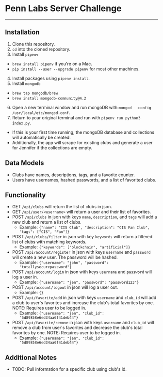 # Penn Labs Server Challenge
----

## Installation
1. Clone this repository. 
2. `cd` into the cloned repository.
3. Install `pipenv`
  * `brew install pipenv` if you're on a Mac.
  * `pip install --user --upgrade pipenv` for most other machines.
4. Install packages using `pipenv install`.
5. Install `mongodb`
  * `brew tap mongodb/brew`
  * `brew install mongodb-community@4.2`
6. Open a new terminal window and run mongoDB with `mongod --config /usr/local/etc/mongod.conf`.
7. Return to your original terminal and run with `pipenv run python3 index.py`.
  * If this is your first time running, the mongoDB database and collections will automatically be created.
  * Additionally, the app will scrape for existing clubs and generate a user for Jennifer if the collections are empty.

## Data Models
* Clubs have names, descriptions, tags, and a favorite counter.
* Users have usernames, hashed passwords, and a list of favorited clubs.

## Functionality
* GET `/api/clubs` will return the list of clubs in json.
* GET `/api/user/<username>` will return a user and their list of favorites.
* POST `/api/clubs` in json with keys `name`, `description`, and `tags` will add a new club and return a list of clubs.
    * Example: `{"name": "CIS Club", "description": "CIS Fan Club", "tags": ["CIS", "Fan"]}`
* POST `/api/clubs/filter` in json with key `keywords` will return a filtered list of clubs with matching keywords.
    * Example: `{"keywords": ["blockchain", "artificial"]}`
* POST `/api/account/register` in json with keys `username` and `password` will create a new user. The password will be hashed.
    * Example: `{"username": "john", "password": "totallysecurepassword"}`
* POST `/api/account/login` in json with keys `username` and `password` will log a user in.
    * Example: `{"username": "jen", "password": "password123"}`
* POST `/api/account/logout` in json will log a user out.
    * Example: `{}`
* POST `/api/favorite/add` in json with keys `username` and `club_id` will add a club to user's favorites and increase the club's total favorites by one. NOTE: Requires user to be logged in.
    * Example: `{"username": "jen", "club_id": "5d89858e6ed34aa6f41deb44"}`
* POST `/api/favorite/remove` in json with keys `username` and `club_id` will remove a club from user's favorites and decrease the club's total favorites by one. NOTE: Requires user to be logged in.
    * Example: `{"username": "jen", "club_id": "5d89858e6ed34aa6f41deb44"}`

## Additional Notes
* TODO: Pull information for a specific club using club's id.
